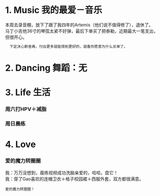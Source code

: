 # 1. Music 我的最爱－音乐
本周去录音棚，放下了跟了我四年的Artemis（他们说不值得修了），退休了。</br>
马丁小吉他36寸的琴弦太紧不好弹，最后下单买了把泰勒，近期最大一笔支出，但很开心。</br>
```Java
  下定决心断舍离，付出更多就能得到更好的，就看你愿意为什么买单了。
```

# 2. Dancing 舞蹈：无

# 3. Life 生活
### 周六打HPV＋减脂
### 周日晨练

# 4. Love 
### 爱的魔力转圈圈
我：万万没想到，晨练视频成功洗脑亲爱的，哈哈，盘它！</br>
我：穿了Gao喜欢的连帽卫衣＋格子校园裙＋西服外套，双方都很满意。</br>
```
爱的魔力转圈圈！
```
